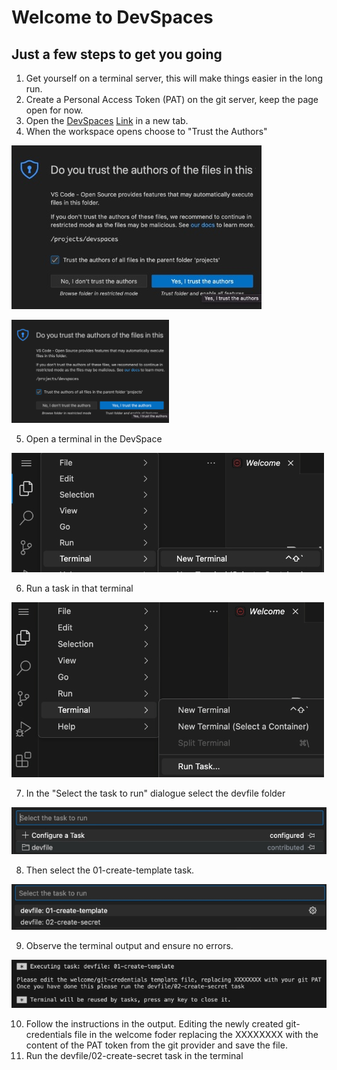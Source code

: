# Welcome to DevSpaces

## Just a few steps to get you going

1. Get yourself on a terminal server, this will make things easier in the long run.
2. Create a Personal Access Token (PAT) on the git server, keep the page open for now.
3. Open the [DevSpaces][def] [Link][def] in a new tab.
4. When the workspace opens choose to "Trust the Authors"

![trust authors][def2]

<img src=https://github.com/TiggerFish/devspaces/blob/main/welcome/images/trustauthors-large.png width=50% height=50% alt="Trust Authors">

5. Open a terminal in the DevSpace

![open terminal][def3]

6. Run a task in that terminal

![run task][def4]

7. In the "Select the task to run" dialogue select the devfile  folder

![select devfile folder][def5]

8. Then select the 01-create-template task.

![select 01-create-template task][def6]

9. Observe the terminal output and ensure no errors.

![01-create-template job output][def7]

10. Follow the instructions in the output. Editing the newly created git-credentials file in the welcome foder replacing the XXXXXXXX with the content of the PAT token from the git provider and save the file.
11. Run the devfile/02-create-secret task in the terminal



[def]: https://devspaces.apps.sandbox-m3.1530.p1.openshiftapps.com/#/https://raw.githubusercontent.com/TiggerFish/devspaces/main/welcome/devfile.yaml
[def2]: ./images/trustauthors.jpg
[def3]: ./images/openterminal.jpg
[def4]: ./images/runtask.jpg
[def5]: ./images/selectdevfile.jpg
[def6]: ./images/select01-create-template.jpg
[def7]: ./images/01-create-template-output.jpg